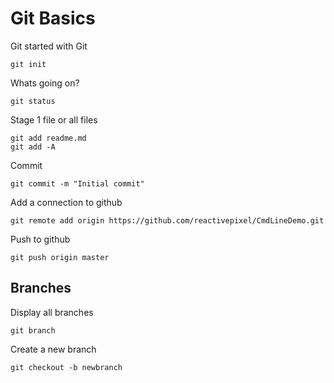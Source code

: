 # Git Basics

Git started with Git
```
git init
```

Whats going on?
```
git status
```

Stage 1 file or all files
```
git add readme.md
git add -A
```



Commit
```
git commit -m "Initial commit"
```

Add a connection to github
``` 
git remote add origin https://github.com/reactivepixel/CmdLineDemo.git
``` 

Push to github
```
git push origin master
```

## Branches

Display all branches
```
git branch
```

Create a new branch
```
git checkout -b newbranch
```